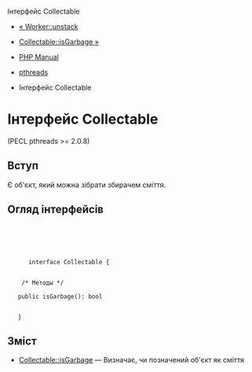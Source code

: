 Інтерфейс Collectable

-   [« Worker::unstack](worker.unstack.html)
    
-   [Collectable::isGarbage »](collectable.isgarbage.html)
    
-   [PHP Manual](index.html)
    
-   [pthreads](book.pthreads.html)
    
-   Інтерфейс Collectable
    

# Інтерфейс Collectable

(PECL pthreads >= 2.0.8)

## Вступ

Є об'єкт, який можна зібрати збирачем сміття.

## Огляд інтерфейсів

```classsynopsis


    
    
     
      interface Collectable {
    

    /* Методы */
    
   public isGarbage(): bool


   }
```

## Зміст

-   [Collectable::isGarbage](collectable.isgarbage.html) — Визначає, чи позначений об'єкт як сміття